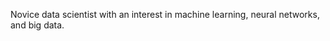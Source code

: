 Novice data scientist with an interest in machine learning, neural networks, and big data. 

<!---
shadfdz/shadfdz is a ✨ special ✨ repository because its `README.md` (this file) appears on your GitHub profile.
You can click the Preview link to take a look at your changes.
--->
